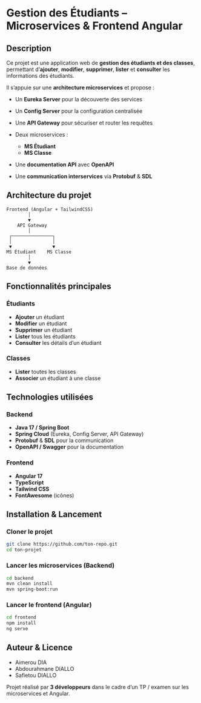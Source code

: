 # Gestion des Étudiants – Microservices & Frontend Angular

## Description

Ce projet est une application web de **gestion des étudiants et des classes**, permettant d’**ajouter**, **modifier**, **supprimer**, **lister** et **consulter** les informations des étudiants.

Il s’appuie sur une **architecture microservices** et propose :

* Un **Eureka Server** pour la découverte des services
* Un **Config Server** pour la configuration centralisée
* Une **API Gateway** pour sécuriser et router les requêtes
* Deux microservices :

  * **MS Étudiant**
  * **MS Classe**
* Une **documentation API** avec **OpenAPI**
* Une **communication interservices** via **Protobuf** & **SDL**



## Architecture du projet

```
Frontend (Angular + TailwindCSS)
        │
        ▼
    API Gateway
        │
 ┌───────────────┐
 │               │
 ▼               ▼
MS Étudiant    MS Classe
        │
        ▼
Base de données
```



##  Fonctionnalités principales

### Étudiants

* **Ajouter** un étudiant
* **Modifier** un étudiant
*  **Supprimer** un étudiant
* **Lister** tous les étudiants
* **Consulter** les détails d’un étudiant

###  Classes

* **Lister** toutes les classes
* **Associer** un étudiant à une classe



## Technologies utilisées

### Backend

* **Java 17 / Spring Boot**
* **Spring Cloud** (Eureka, Config Server, API Gateway)
* **Protobuf** & **SDL** pour la communication
* **OpenAPI / Swagger** pour la documentation

### Frontend

* **Angular 17**
* **TypeScript**
* **Tailwind CSS**
* **FontAwesome** (icônes)


## Installation & Lancement

### Cloner le projet

```bash
git clone https://github.com/ton-repo.git
cd ton-projet
```

### Lancer les microservices (Backend)

```bash
cd backend
mvn clean install
mvn spring-boot:run
```

### Lancer le frontend (Angular)

```bash
cd frontend
npm install
ng serve
```

## Auteur & Licence
- Aimerou DIA
- Abdourahmane DIALLO
- Safietou DIALLO

Projet réalisé par **3 développeurs** dans le cadre d’un TP / examen sur les microservices et Angular.

